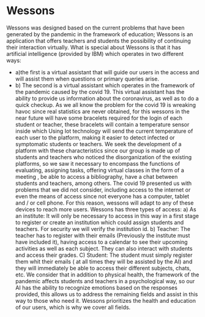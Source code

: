 # Wessons
Wessons was designed based on the current problems that have been generated by the
pandemic in the framework of education; Wessons is an application that offers teachers and
students the possibility of continuing their interaction virtually. What is special about Wessons
is that it has artificial intelligence (provided by IBM) which operates in two different ways: 
* a)the first is a virtual assistant that will guide our users in the access and will assist them when
questions or primary queries arise.
* b) The second is a virtual assistant which operates in the framework of the pandemic caused
by the covid 19. This virtual assistant has the ability to provide us information about the
coronavirus, as well as to do a quick checkup. As we all know the problem for the covid 19 is
wreaking havoc since real statistics are never obtained, for this wessons in the near future will
have some bracelets required for the login of each student or teacher, these bracelets will
contain a temperature sensor inside which Using Iot technology will send the current
temperature of each user to the platform, making it easier to detect infected or symptomatic
students or teachers.
We seek the development of a platform with these characteristics since our group is made up
of students and teachers who noticed the disorganization of the existing platforms, so we saw
it necessary to encompass the functions of evaluating, assigning tasks, offering virtual classes
in the form of a meeting , be able to access a bibliography, have a chat between students and
teachers, among others.
The covid 19 presented us with problems that we did not consider, including access to the
internet or even the means of access since not everyone has a computer, tablet and / or cell
phone. For this reason, wessons will adapt to any of these devices to reach more users.
Wessons has three types of access:
a) As an institute: It will only be necessary to access in this way in a first stage to register or
create an institution which could assign students and teachers. For security we will verify the
institution id.
b) Teacher: The teacher has to register with their emails (Previously the institute must have
included it), having access to a calendar to see their upcoming activities as well as each
subject. They can also interact with students and access their grades.
C) Student: The student must simply register them whit their emails ( at all times they will be
assisted by the AI) and they will immediately be able to access their different subjects, chats,
etc.
We consider that in addition to physical health, the framework of the pandemic affects
students and teachers in a psychological way, so our AI has the ability to recognize emotions
based on the responses provided, this allows us to address the remaining fields and assist in
this way to those who need it.
Wessons prioritizes the health and education of our users, which is why we cover all fields.
